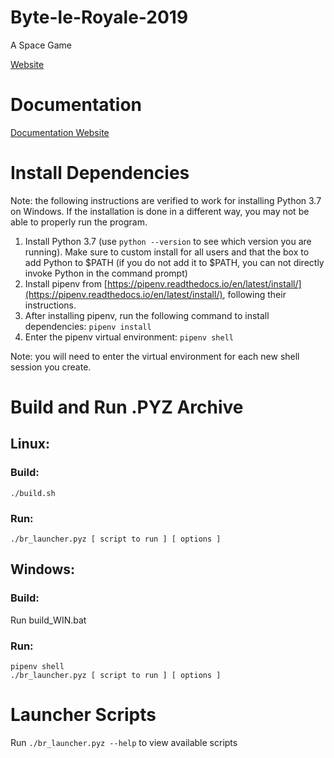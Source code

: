 # Byte-le-Royale-2019
A Space Game

[Website]()

# Documentation

[Documentation Website]()

# Install Dependencies
Note: the following instructions are verified to work for installing Python 3.7 on Windows. If the installation is done in a different way, you may not be able to properly run the program.
1. Install Python 3.7 (use `python --version` to see which version you are running). Make sure to custom install for all
users and that the box to add Python to $PATH (if you do not add it to $PATH, you can not directly invoke Python 
in the command prompt)
2. Install pipenv from [https://pipenv.readthedocs.io/en/latest/install/](https://pipenv.readthedocs.io/en/latest/install/), following their instructions.
3. After installing pipenv, run the following command to install dependencies: `pipenv install`
4. Enter the pipenv virtual environment: `pipenv shell`

Note: you will need to enter the virtual environment for each new shell session you create.

# Build and Run .PYZ Archive

## Linux:
### Build:
```shell
./build.sh
```
### Run:
```shell
./br_launcher.pyz [ script to run ] [ options ] 
```

## Windows:
### Build:
Run build_WIN.bat

### Run:
```shell
pipenv shell
./br_launcher.pyz [ script to run ] [ options ]
```

# Launcher Scripts
Run `./br_launcher.pyz --help` to view available scripts


